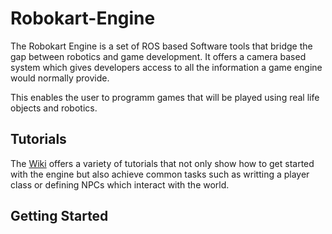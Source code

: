 # Robokart-Engine

The Robokart Engine is a set of ROS based Software tools that bridge the gap between robotics and game development.
It offers a camera based system which gives developers access to all the information a game engine would normally provide.

This enables the user to programm games that will be played using real life objects and robotics.

## Tutorials
The [Wiki](https://github.com/liquidcronos/Robokart-Engine/wiki) offers a variety of tutorials that not only show how to get started with the engine but also achieve common tasks such as writting a player class or defining NPCs which interact with the world.


## Getting Started


